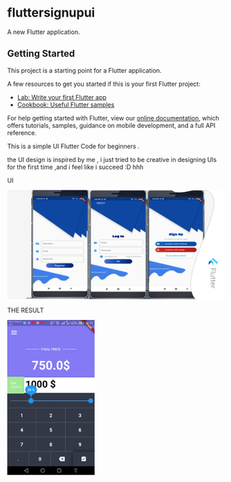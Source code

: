 # fluttersignupui

A new Flutter application.

## Getting Started

This project is a starting point for a Flutter application.

A few resources to get you started if this is your first Flutter project:

- [Lab: Write your first Flutter app](https://flutter.dev/docs/get-started/codelab)
- [Cookbook: Useful Flutter samples](https://flutter.dev/docs/cookbook)

For help getting started with Flutter, view our
[online documentation](https://flutter.dev/docs), which offers tutorials,
samples, guidance on mobile development, and a full API reference.

This is a simple UI Flutter Code for beginners  .

 
the UI design is inspired by me , i just tried to be creative in designing UIs for the first time ,and i feel like i succeed :D hhh  

   
 UI   
  
![alt text](https://github.com/abdeldev007/fluttersignupui/blob/main/banner.jpg)
 
 THE RESULT

<img src="https://github.com/abdeldev007/bmi_calculator/blob/master/screentax.png" width="40%">

 </div>
